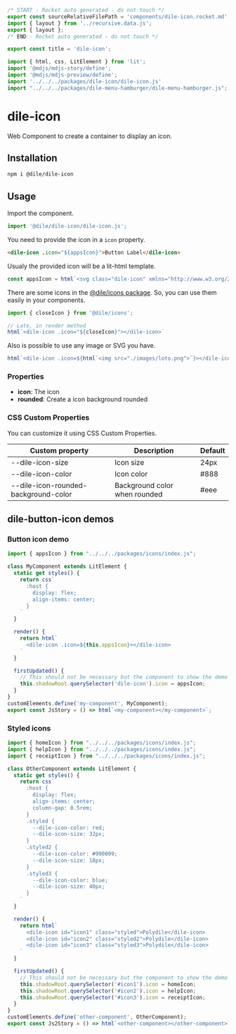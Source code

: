 ```js server
/* START - Rocket auto generated - do not touch */
export const sourceRelativeFilePath = 'components/dile-icon.rocket.md';
import { layout } from '../recursive.data.js';
export { layout };
/* END - Rocket auto generated - do not touch */

export const title = 'dile-icon';
```

```js script
import { html, css, LitElement } from 'lit'; 
import '@mdjs/mdjs-story/define';
import '@mdjs/mdjs-preview/define';
import '../../../packages/dile-icon/dile-icon.js'
import "../../../packages/dile-menu-hamburger/dile-menu-hamburger.js";
```

# dile-icon

Web Component to create a container to display an icon.

## Installation

```bash
npm i @dile/dile-icon
```

## Usage

Import the component.

```javascript
import '@dile/dile-icon/dile-icon.js';
```

You need to provide the icon in a ```icon``` property.

```html
<dile-icon .icon="${appsIcon}">Button Label</dile-icon>
```

Usualy the provided icon will be a lit-html template.

```javascript
const appsIcon = html`<svg class="dile-icon" xmlns="http://www.w3.org/2000/svg" height="24px" viewBox="0 0 24 24" width="24px" fill="#000000"><path d="M0 0h24v24H0z" fill="none"/><path d="M4 8h4V4H4v4zm6 12h4v-4h-4v4zm-6 0h4v-4H4v4zm0-6h4v-4H4v4zm6 0h4v-4h-4v4zm6-10v4h4V4h-4zm-6 4h4V4h-4v4zm6 6h4v-4h-4v4zm0 6h4v-4h-4v4z"/></svg>`;
```

There are some icons in the [@dile/icons package](/utils/icons). So, you can use them easily in your components.

```javascript
import { closeIcon } from '@dile/icons';

// Late, in render method
html`<dile-icon .icon="${closeIcon}"></dile-icon>`
```
Also is possible to use any image or SVG you have.

```javascript
html`<dile-icon .icon=${html`<img src="./images/loto.png">`}></dile-icon>`
```

### Properties

- **icon**: The icon
- **rounded**: Create a icon background rounded

### CSS Custom Properties

You can customize it using CSS Custom Properties.

Custom property | Description | Default
----------------|-------------|---------
--dile-icon-size | Icon size | 24px
--dile-icon-color | Icon color | #888
--dile-icon-rounded-background-color | Background color when rounded | #eee

## dile-button-icon demos

### Button icon demo

```js preview-story
import { appsIcon } from "../../../packages/icons/index.js";

class MyComponent extends LitElement {
  static get styles() {
    return css`
      :host {
        display: flex;
        align-items: center;
      }
    `
  }

  render() {
    return html`
      <dile-icon .icon=${this.appsIcon}></dile-icon>
    `
  }

  firstUpdated() {
    // This should not be necessary but the component to show the demo does not work well with interpoplation of strings
    this.shadowRoot.querySelector('dile-icon').icon = appsIcon;
  }
}
customElements.define('my-component', MyComponent);
export const JsStory = () => html`<my-component></my-component>`;
```

### Styled icons

```js preview-story
import { homeIcon } from "../../../packages/icons/index.js";
import { helpIcon } from "../../../packages/icons/index.js";
import { receiptIcon } from "../../../packages/icons/index.js";

class OtherComponent extends LitElement {
  static get styles() {
    return css`
      :host {
        display: flex;
        align-items: center;
        column-gap: 0.5rem;
      }
      .styled {
        --dile-icon-color: red;
        --dile-icon-size: 32px;
      }
      .styled2 {
        --dile-icon-color: #990099;
        --dile-icon-size: 18px;
      }
      .styled3 {
        --dile-icon-color: blue;
        --dile-icon-size: 40px;
      }
    `
  }

  render() {
    return html`
      <dile-icon id="icon1" class="styled">Polydile</dile-icon>
      <dile-icon id="icon2" class="styled2">Polydile</dile-icon>
      <dile-icon id="icon3" class="styled3">Polydile</dile-icon>
    `
  }

  firstUpdated() {
    // This should not be necessary but the component to show the demo does not work well with interpoplation of strings
    this.shadowRoot.querySelector('#icon1').icon = homeIcon;
    this.shadowRoot.querySelector('#icon2').icon = helpIcon;
    this.shadowRoot.querySelector('#icon3').icon = receiptIcon;
  }
}
customElements.define('other-component', OtherComponent);
export const Js2Story = () => html`<other-component></other-component>`;
```

